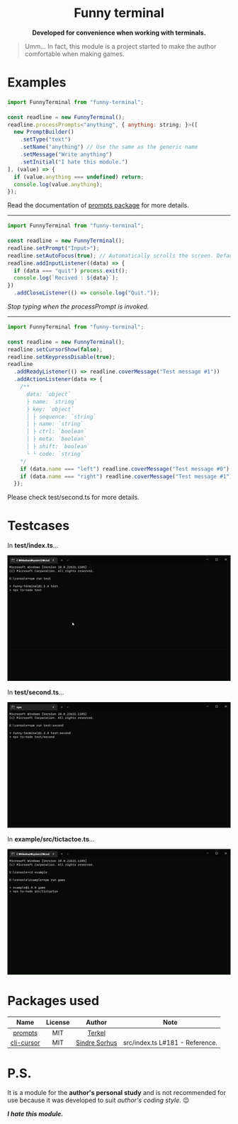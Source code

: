 <h1 align="center">Funny terminal</h1>

<p align="center">
  <b>Developed for convenience when working with terminals.</b>
</p>

> Umm... In fact, this module is a project started to make the author comfortable when making games.

# Examples
```js
import FunnyTerminal from "funny-terminal";

const readline = new FunnyTerminal();
readline.processPrompts<"anything", { anything: string; }>([
  new PromptBuilder()
    .setType("text")
    .setName("anything") // Use the same as the generic name
    .setMessage("Write anything")
    .setInitial("I hate this module.")
], (value) => {
  if (value.anything === undefined) return;
  console.log(value.anything);
});
```

Read the documentation of [prompts package](https://npmjs.com/package/prompts) for more details.

<hr />

```js
import FunnyTerminal from "funny-terminal";

const readline = new FunnyTerminal();
readline.setPrompt("Input>");
readline.setAutoFocus(true); // Automatically scrolls the screen. Default value is `true`.
readline.addInputListener((data) => {
  if (data === "quit") process.exit();
  console.log(`Recived : ${data}`);
})
  .addCloseListener(() => console.log("Quit."));
```

*Stop typing when the processPrompt is invoked.*

<hr />

```js
import FunnyTerminal from "funny-terminal";

const readline = new FunnyTerminal();
readline.setCursorShow(false);
readline.setKeypressDisable(true);
readline
  .addReadyListener(() => readline.coverMessage("Test message #1"))
  .addActionListener(data => {
    /**
      data: `object`
      ├ name: `string`
      ├ key: `object`
      │ ├ sequence: `string`
      │ ├ name: `string`
      │ ├ ctrl: `boolean`
      │ ├ meta: `boolean`
      │ ├ shift: `boolean`
      └ └ code: `string`
    */
    if (data.name === "left") readline.coverMessage("Test message #0"); // Left Arrow Key.
    if (data.name === "right") readline.coverMessage("Test message #1");// Right Arrow Key.
  });
```

Please check test/second.ts for more details.

# Testcases
In **test/index.ts**...

<img src="https://raw.githubusercontent.com/turtle85917/readline/master/.github/imgs/testcase%231.gif">

In **test/second.ts**...

<img src="https://raw.githubusercontent.com/turtle85917/readline/master/.github/imgs/testcase%232.gif">

In **example/src/tictactoe.ts**...

<img src="https://raw.githubusercontent.com/turtle85917/readline/master/.github/imgs/tictactoe.gif">

# Packages used
|Name|License|Author|Note|
|:--:|:--:|:--:|:--:|
|[prompts](https://npmjs.com/package/prompts)|MIT|[Terkel](https://github.com/terkelg)|
|[cli-cursor](https://www.npmjs.com/package/cli-cursor)|MIT|[Sindre Sorhus](https://github.com/sindresorhus)|src/index.ts L#181 - Reference.|

# P.S.
It is a module for the **author's personal study** and is not recommended for use because it was developed to suit *author's coding style*. 😉

***I hate this module.***
